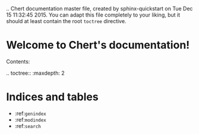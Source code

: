 .. Chert documentation master file, created by
   sphinx-quickstart on Tue Dec 15 11:32:45 2015.
   You can adapt this file completely to your liking, but it should at least
   contain the root `toctree` directive.

Welcome to Chert's documentation!
=================================

Contents:

.. toctree::
   :maxdepth: 2



Indices and tables
==================

* :ref:`genindex`
* :ref:`modindex`
* :ref:`search`

